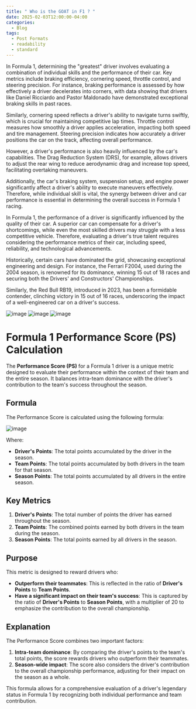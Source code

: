 ```yaml
---
title: " Who is the GOAT in F1 ? "
date: 2025-02-03T12:00:00-04:00
categories:
  - Blog
tags:
  - Post Formats
  - readability
  - standard
---
```


In Formula 1, determining the "greatest" driver involves evaluating a combination of individual skills and the performance of their car. Key metrics include braking efficiency, cornering speed, throttle control, and steering precision. For instance, braking performance is assessed by how effectively a driver decelerates into corners, with data showing that drivers like Daniel Ricciardo and Pastor Maldonado have demonstrated exceptional braking skills in past races. 
 
 Similarly, cornering speed reflects a driver's ability to navigate turns swiftly, which is crucial for maintaining competitive lap times. Throttle control measures how smoothly a driver applies acceleration, impacting both speed and tire management. Steering precision indicates how accurately a driver positions the car on the track, affecting overall performance.

However, a driver's performance is also heavily influenced by the car's capabilities. The Drag Reduction System (DRS), for example, allows drivers to adjust the rear wing to reduce aerodynamic drag and increase top speed, facilitating overtaking maneuvers. 
 
 Additionally, the car's braking system, suspension setup, and engine power significantly affect a driver's ability to execute maneuvers effectively. Therefore, while individual skill is vital, the synergy between driver and car performance is essential in determining the overall success in Formula 1 racing.  

In Formula 1, the performance of a driver is significantly influenced by the quality of their car. A superior car can compensate for a driver's shortcomings, while even the most skilled drivers may struggle with a less competitive vehicle. Therefore, evaluating a driver's true talent requires considering the performance metrics of their car, including speed, reliability, and technological advancements.

Historically, certain cars have dominated the grid, showcasing exceptional engineering and design. For instance, the Ferrari F2004, used during the 2004 season, is renowned for its dominance, winning 15 out of 18 races and securing both the Drivers' and Constructors' Championships. 
 
 Similarly, the Red Bull RB19, introduced in 2023, has been a formidable contender, clinching victory in 15 out of 16 races, underscoring the impact of a well-engineered car on a driver's success.


 ![image](https://github.com/user-attachments/assets/320ae6a1-fd7c-49ca-8c0c-2aa69cceea82)
 ![image](https://github.com/user-attachments/assets/c25da31c-a838-4a24-aee7-ea546cb22f4a)
 ![image](https://github.com/user-attachments/assets/23cc19c9-ede7-4d8f-befd-d9e3b1678076)


# Formula 1 Performance Score (PS) Calculation



The **Performance Score (PS)** for a Formula 1 driver is a unique metric designed to evaluate their performance within the context of their team and the entire season. It balances intra-team dominance with the driver's contribution to the team's success throughout the season.

## Formula

The Performance Score is calculated using the following formula:

![image](https://github.com/user-attachments/assets/0dd51289-0598-42ab-9136-b4b99ca3d9a5)


Where:
- **Driver's Points**: The total points accumulated by the driver in the season.
- **Team Points**: The total points accumulated by both drivers in the team for that season.
- **Season Points**: The total points accumulated by all drivers in the entire season.

## Key Metrics

1. **Driver's Points**: The total number of points the driver has earned throughout the season.
2. **Team Points**: The combined points earned by both drivers in the team during the season.
3. **Season Points**: The total points earned by all drivers in the season.

## Purpose

This metric is designed to reward drivers who:
- **Outperform their teammates**: This is reflected in the ratio of **Driver's Points** to **Team Points**.
- **Have a significant impact on their team's success**: This is captured by the ratio of **Driver's Points** to **Season Points**, with a multiplier of 20 to emphasize the contribution to the overall championship.

## Explanation

The Performance Score combines two important factors:
1. **Intra-team dominance**: By comparing the driver's points to the team's total points, the score rewards drivers who outperform their teammates.
2. **Season-wide impact**: The score also considers the driver's contribution to the overall championship performance, adjusting for their impact on the season as a whole.

This formula allows for a comprehensive evaluation of a driver's legendary status in Formula 1 by recognizing both individual performance and team contribution.


